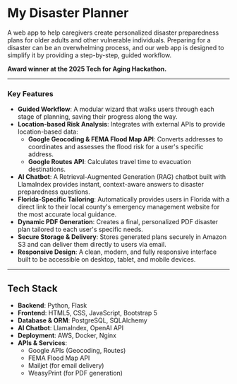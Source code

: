 # My Disaster Planner

A web app to help caregivers create personalized disaster preparedness plans for older adults and other vulnerable individuals. Preparing for a disaster can be an overwhelming process, and our web app is designed to simplify it by providing a step-by-step, guided workflow. 

**Award winner at the 2025 Tech for Aging Hackathon.**

---

### Key Features

* **Guided Workflow**: A modular wizard that walks users through each stage of planning, saving their progress along the way.
* **Location-based Risk Analysis**: Integrates with external APIs to provide location-based data:
    * **Google Geocoding & FEMA Flood Map API**: Converts addresses to coordinates and assesses the flood risk for a user's specific address.
    * **Google Routes API**: Calculates travel time to evacuation destinations.
* **AI Chatbot**: A Retrieval-Augmented Generation (RAG) chatbot built with LlamaIndex provides instant, context-aware answers to disaster preparedness questions.
* **Florida-Specific Tailoring**: Automatically provides users in Florida with a direct link to their local county's emergency management website for the most accurate local guidance.
* **Dynamic PDF Generation**: Creates a final, personalized PDF disaster plan tailored to each user's specific needs.
* **Secure Storage & Delivery**: Stores generated plans securely in Amazon S3 and can deliver them directly to users via email.
* **Responsive Design**: A clean, modern, and fully responsive interface built to be accessible on desktop, tablet, and mobile devices.

---

## Tech Stack

* **Backend**: Python, Flask
* **Frontend**: HTML5, CSS, JavaScript, Bootstrap 5
* **Database & ORM**: PostgreSQL, SQLAlchemy
* **AI Chatbot**: LlamaIndex, OpenAI API
* **Deployment**: AWS, Docker, Nginx
* **APIs & Services**:
    * Google APIs (Geocoding, Routes)
    * FEMA Flood Map API
    * Mailjet (for email delivery)
    * WeasyPrint (for PDF generation)
